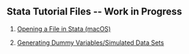 ## Stata Tutorial Files -- Work in Progress

1) [Opening a File in Stata (macOS)](https://pjakiela.github.io/stata/mod1.html)


3) [Generating Dummy Variables/Simulated Data Sets](https://pjakiela.github.io/stata/variablesMod.html)

